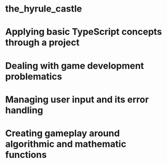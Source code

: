 # the_hyrule_castle

# Applying basic TypeScript concepts through a project
# Dealing with game development problematics
# Managing user input and its error handling
# Creating gameplay around algorithmic and mathematic functions

